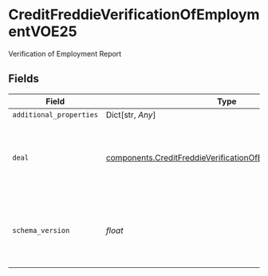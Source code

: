 # CreditFreddieVerificationOfEmploymentVOE25

Verification of Employment Report


## Fields

| Field                                                                                                                              | Type                                                                                                                               | Required                                                                                                                           | Description                                                                                                                        |
| ---------------------------------------------------------------------------------------------------------------------------------- | ---------------------------------------------------------------------------------------------------------------------------------- | ---------------------------------------------------------------------------------------------------------------------------------- | ---------------------------------------------------------------------------------------------------------------------------------- |
| `additional_properties`                                                                                                            | Dict[str, *Any*]                                                                                                                   | :heavy_minus_sign:                                                                                                                 | N/A                                                                                                                                |
| `deal`                                                                                                                             | [components.CreditFreddieVerificationOfEmploymentDealVOE25](../../models/shared/creditfreddieverificationofemploymentdealvoe25.md) | :heavy_check_mark:                                                                                                                 | An object representing a Verification of Employment report.                                                                        |
| `schema_version`                                                                                                                   | *float*                                                                                                                            | :heavy_check_mark:                                                                                                                 | The Verification Of Employment (VOE) schema version.                                                                               |